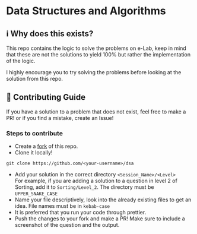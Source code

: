 # Data Structures and Algorithms

## :information_source: Why does this exists?
This repo contains the logic to solve the problems on e-Lab, 
keep in mind that these are not the solutions to yield 100% but rather the implementation of the logic.

I highly encourage you to try solving the problems before looking at the solution from this repo.

## :handshake: Contributing Guide
If you have a solution to a problem that does not exist, feel free to make a PR! or if you find a mistake, create an Issue!

### Steps to contribute
- Create a [fork](https://github.com/mhmdsami/dsa/fork) of this repo.
- Clone it locally!
```
git clone https://github.com/<your-username>/dsa
```
- Add your solution in the correct directory ```<Session_Name>/<Level>```  
For example, if you are adding a solution to a question in level 2 of Sorting, add it to ```Sorting/Level_2```. The directory must be ```UPPER_SNAKE_CASE```
- Name your file descriptively, look into the already existing files to get an idea. File names must be in ```kebab-case```
- It is preferred that you run your code through prettier.
- Push the changes to your fork and make a PR! Make sure to include a screenshot of the question and the output.
